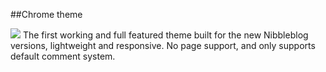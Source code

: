 ##Chrome theme

<img src="https://dl.dropboxusercontent.com/u/26469456/chrome.png">
The first working and full featured theme built for the new Nibbleblog versions, lightweight and responsive. No page support, and only supports default comment system.
